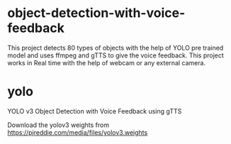 # object-detection-with-voice-feedback
This project detects 80 types of objects with the help of YOLO pre trained model and uses ffmpeg and gTTS to give the voice feedback. This project works in Real time with the help of webcam or any external camera.

# yolo
YOLO v3 Object Detection with Voice Feedback using gTTS


Download the yolov3 weights from
https://pjreddie.com/media/files/yolov3.weights
